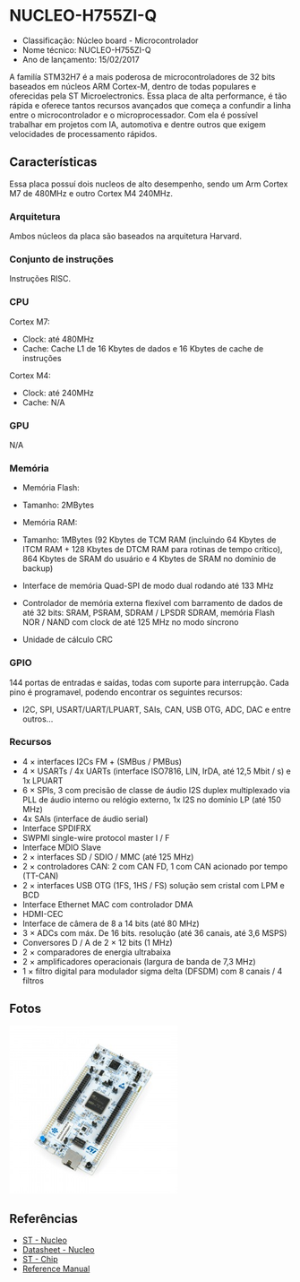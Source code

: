 # NUCLEO-H755ZI-Q

- Classificação: Núcleo board - Microcontrolador
- Nome técnico: NUCLEO-H755ZI-Q
- Ano de lançamento: 15/02/2017

A familía STM32H7 é a mais poderosa de microcontroladores de 32 bits baseados em núcleos ARM Cortex-M, dentro de todas populares e oferecidas pela ST Microelectronics.
Essa placa de alta performance, é tão rápida e oferece tantos recursos avançados que começa a confundir a linha entre o microcontrolador e o microprocessador. Com ela é possível trabalhar em projetos com IA, automotiva e dentre outros que exigem velocidades de processamento rápidos.

## Características

Essa placa possuí dois nucleos de alto desempenho, sendo um Arm Cortex M7 de 480MHz e outro Cortex M4 240MHz.

### Arquitetura

Ambos núcleos da placa são baseados na arquitetura Harvard.

### Conjunto de instruções

Instruções RISC.

### CPU

Cortex M7:
- Clock: até 480MHz
- Cache: Cache L1 de 16 Kbytes de dados e 16 Kbytes de cache de instruções

Cortex M4:
- Clock: até 240MHz
- Cache: N/A

### GPU

N/A

### Memória

- Memória Flash:
- Tamanho: 2MBytes

- Memória RAM:
- Tamanho: 1MBytes
(92 Kbytes de TCM RAM (incluindo 64 Kbytes de ITCM RAM + 128 Kbytes de DTCM RAM para rotinas de tempo crítico), 864 Kbytes de SRAM do usuário e 4 Kbytes de SRAM no domínio de backup)

- Interface de memória Quad-SPI de modo dual rodando até 133 MHz
- Controlador de memória externa flexível com barramento de dados de até 32 bits: SRAM, PSRAM, SDRAM / LPSDR SDRAM, memória Flash NOR / NAND com clock de até 125 MHz no modo síncrono
- Unidade de cálculo CRC

### GPIO

144 portas de entradas e saídas, todas com suporte para interrupção. Cada pino é programavel, podendo encontrar os seguintes recursos:

- I2C, SPI, USART/UART/LPUART, SAIs, CAN, USB OTG, ADC, DAC e entre outros...

### Recursos

- 4 × interfaces I2Cs FM + (SMBus / PMBus)
- 4 × USARTs / 4x UARTs (interface ISO7816, LIN, IrDA, até 12,5 Mbit / s) e 1x LPUART
- 6 × SPIs, 3 com precisão de classe de áudio I2S duplex multiplexado via PLL de áudio interno ou relógio externo, 1x I2S no domínio LP (até 150 MHz)
- 4x SAIs (interface de áudio serial)
- Interface SPDIFRX
- SWPMI single-wire protocol master I / F
- Interface MDIO Slave
- 2 × interfaces SD / SDIO / MMC (até 125 MHz)
- 2 × controladores CAN: 2 com CAN FD, 1 com CAN acionado por tempo (TT-CAN)
- 2 × interfaces USB OTG (1FS, 1HS / FS) solução sem cristal com LPM e BCD
- Interface Ethernet MAC com controlador DMA
- HDMI-CEC
- Interface de câmera de 8 a 14 bits (até 80 MHz)
- 3 × ADCs com máx. De 16 bits. resolução (até 36 canais, até 3,6 MSPS)
- Conversores D / A de 2 × 12 bits (1 MHz)
- 2 × comparadores de energia ultrabaixa
- 2 × amplificadores operacionais (largura de banda de 7,3 MHz)
- 1 × filtro digital para modulador sigma delta (DFSDM) com 8 canais / 4 filtros

## Fotos

![Nucleo](imgs/Nucleo.jpg)

## Referências

- [ST - Nucleo](https://www.st.com/en/evaluation-tools/nucleo-h755zi-q.html)
- [Datasheet - Nucleo](https://www.st.com/resource/en/user_manual/dm00499171-stm32h7-nucleo144-boards-mb1363-stmicroelectronics.pdf)
- [ST - Chip](https://www.st.com/en/microcontrollers-microprocessors/stm32h755zi.html)
- [Reference Manual](https://www.st.com/resource/en/reference_manual/dm00176879-stm32h745755-and-stm32h747757-advanced-armbased-32bit-mcus-stmicroelectronics.pdf)

